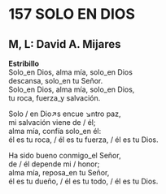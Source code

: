 # 157 SOLO EN DIOS

## M, L: David A. Mijares

**Estribillo**  
Solo_en Dios, alma mía, solo_en Dios  
descansa, solo_en tu Señor.  
Solo_en Dios, alma mía, solo_en Dios,  
tu roca, fuerza_y salvación.  

Solo / en Dio↗s encue ↘ntro paz,  
mi salvación viene de / él;  
alma mía, confía solo_en él:  
él es tu roca, / él es tu fuerza, / él es tu Dios.  

Ha sido bueno conmigo_el Señor,  
de / él depende mi / honor;  
alma mía, reposa_en tu Señor,  
él es tu dueño, / él es tu todo, / él es tu Dios.  

